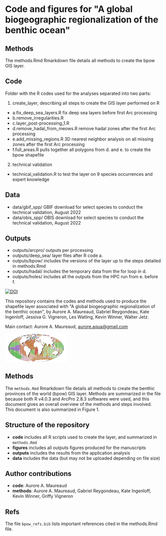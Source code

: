 # Code and figures for "A global biogeographic regionalization of the benthic ocean"

## Methods
The methods.Rmd Rmarkdown file details all methods to create the bpow GIS layer.

## Code
Folder with the R codes used for the analyses separated into two parts:
1. create_layer, describing all steps to create the GIS layer performed on R
- a.fix_deep_sea_layers.R fix deep sea layers before first Arc processing
- b.remove_irregularities.R
- c.layer_post-processing_1.R
- d.remove_hadal_from_meows.R remove hadal zones after the first Arc processing
- e.add_missing_regions.R 3D nearest neighbor analysis on all missing zones after the first Arc processing
- f.full_areas.R pulls together all polygons from d. and e. to create the bpow shapefile
2. technical validation
- technical_validation.R to test the layer on 9 species occurrences and expert knowledge

## Data
- data/gbif_spp/ GBIF download for select species to conduct the technical validation, August 2022
- data/obis_spp/ OBIS download for select species to conduct the technical validation, August 2022

## Outputs
- outputs/arcpro/ outputs per processing
- outputs/deep_sea/ layer files after R code a.
- outputs/bpow/ includes the versions of the layer up to the steps detailed in methods.Rmd
- outputs/hadal/ includes the temporary data from the for loop in d.
- outputs/holes/ includes all the outputs from the HPC run from e. before f. 

[![DOI](https://zenodo.org/badge/513255061.svg)](https://zenodo.org/badge/latestdoi/513255061)

This repository contains the codes and methods used to produce the shapefile layer associated with "A global biogeographic regionalization of the benthic ocean", by Aurore A. Maureaud, Gabriel Reygondeau, Kate Ingenloff, Jessiva G. Vigneron, Les Watling, Kevin Winner, Walter Jetz.

Main contact: Aurore A. Maureaud, aurore.aqua@gmail.com

<img src ="https://github.com/AquaAuma/bpow/blob/main/Picture1.png" width ="200">

## Methods
The `methods.Rmd` Rmarkdown file details all methods to create the benthic provinces of the world (bpow) GIS layer. Methods are summarized in the file because both R v4.0.3 and ArcPro 2.8.3 softwares were used, and this document gives an overall overview of the methods and steps involved. This document is also summarized in Figure 1. 

## Structure of the repository
- **code** includes all R scripts used to create the layer, and summarized in `methods.Rmd`
- **figures** includes all outputs figures produced for the manuscripts
- **outputs** includes the results from the application analysis
- **data** includes the data (but may not be uploaded depending on file size)

## Author contributions
- **code**: Aurore A. Maureaud
- **methods**: Aurore A. Maureaud, Gabriel Reygondeau, Kate Ingenloff, Kevin Winner, Griffy Vigneron

## Refs
The file `bpow_refs.bib` lists important references cited in the methods.Rmd file.

